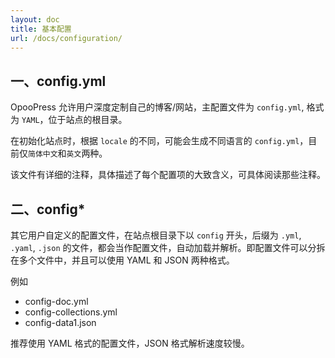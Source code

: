 ```yaml
---
layout: doc
title: 基本配置
url: /docs/configuration/
---
```


## 一、config.yml

OpooPress 允许用户深度定制自己的博客/网站，主配置文件为 `config.yml`, 格式为 `YAML`，位于站点的根目录。

在初始化站点时，根据 `locale` 的不同，可能会生成不同语言的 `config.yml`，目前仅`简体中文`和`英文`两种。

该文件有详细的注释，具体描述了每个配置项的大致含义，可具体阅读那些注释。

## 二、config*

其它用户自定义的配置文件，在站点根目录下以 `config` 开头，后缀为 `.yml`, `.yaml`, `.json` 的文件，都会当作配置文件，自动加载并解析。即配置文件可以分拆在多个文件中，并且可以使用 YAML 和 JSON 两种格式。

例如
- config-doc.yml
- config-collections.yml
- config-data1.json


推荐使用 YAML 格式的配置文件，JSON 格式解析速度较慢。
